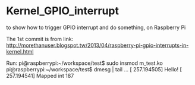# Kernel_GPIO_interrupt
to show how to trigger GPIO interrupt and do something, on Raspberry Pi


The 1st commit is from link: 
    http://morethanuser.blogspot.tw/2013/04/raspberry-pi-gpio-interrupts-in-kernel.html


Run:
    pi@raspberrypi:~/workspace/test$ sudo insmod m_test.ko 
    pi@raspberrypi:~/workspace/test$ dmesg | tail
    ...
    [  257.194505] Hello!
    [  257.194541] Mapped int 187

